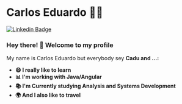 # Carlos Eduardo :man_technologist:

[![Linkedin Badge](https://img.shields.io/badge/-LinkedIn-blue?style=flat-square&logo=Linkedin&logoColor=white&link=https://www.linkedin.com/in/carlos404/)](https://www.linkedin.com/in/carlos404/)

### Hey there! 👋 Welcome to my profile

My name is Carlos Eduardo but everybody sey <b>Cadu<b> and ...:

 - 😄 I really like to learn
 - 📊 I'm working with Java/Angular
 - 📚 I'm Currently studying Analysis and Systems Development
 - 🌍 And I also like to travel

<!--
**Carlos404/Carlos404** is a ✨ _special_ ✨ repository because its `README.md` (this file) appears on your GitHub profile.

Here are some ideas to get you started:

- 🔭 I’m currently working on ...
- 🌱 I’m currently learning ...
- 👯 I’m looking to collaborate on ...
- 🤔 I’m looking for help with ...
- 💬 Ask me about ...
- 📫 How to reach me: ...
- 😄 Pronouns: ...
- ⚡ Fun fact: ...
-->
